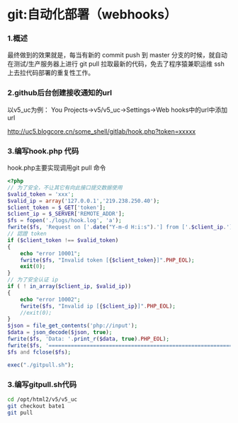 # git:自动化部署（webhooks）

### 1.概述
最终做到的效果就是，每当有新的 commit push 到 master 分支的时候，就自动在测试/生产服务器上进行 git pull 拉取最新的代码，免去了程序猿兼职运维 ssh 上去拉代码部署的重复性工作。

### 2.github后台创建接收通知的url
以v5_uc为例：
You Projects->v5/v5_uc->Settings->Web hooks中的url中添加url

http://uc5.blogcore.cn/some_shell/gitlab/hook.php?token=xxxxx


### 3.编写hook.php 代码
hook.php主要实现调用git pull 命令

```php
<?php
// 为了安全，不让其它有向此接口提交数据使用
$valid_token = 'xxx';
$valid_ip = array('127.0.0.1','219.238.250.40');
$client_token = $_GET['token'];
$client_ip = $_SERVER['REMOTE_ADDR'];
$fs = fopen('./logs/hook.log', 'a');
fwrite($fs, 'Request on ['.date("Y-m-d H:i:s").'] from ['.$client_ip.']'.PHP_EOL);
// 認證 token
if ($client_token !== $valid_token)
{
    echo "error 10001";
    fwrite($fs, "Invalid token [{$client_token}]".PHP_EOL);
    exit(0);
}
// 为了安全认证 ip
if ( ! in_array($client_ip, $valid_ip))
{
    echo "error 10002";
    fwrite($fs, "Invalid ip [{$client_ip}]".PHP_EOL);
    //exit(0);
}
$json = file_get_contents('php://input');
$data = json_decode($json, true);
fwrite($fs, 'Data: '.print_r($data, true).PHP_EOL);
fwrite($fs, '======================================================================='.PHP_EOL);
$fs and fclose($fs);

exec("./gitpull.sh");

```


### 3.编写gitpull.sh代码

```bash
cd /opt/html2/v5/v5_uc
git checkout bate1
git pull
```


        









